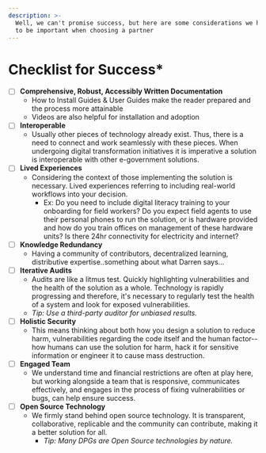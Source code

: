 ```yaml
---
description: >-
  Well, we can't promise success, but here are some considerations we have found
  to be important when choosing a partner
---
```


# Checklist for Success\*

* [ ] **Comprehensive, Robust, Accessibly Written Documentation**
  * How to Install Guides & User Guides make the reader prepared and the process more attainable
  * Videos are also helpful for installation and adoption
* [ ] **Interoperable**&#x20;
  * Usually other pieces of technology already exist. Thus, there is a need to connect and work seamlessly with these pieces. When undergoing digital transformation initiatives it is imperative a solution is interoperable with other e-government solutions.&#x20;
* [ ] **Lived Experiences**&#x20;
  * Considering the context of those implementing the solution is necessary. Lived experiences referring to including real-world workflows into your decision.&#x20;
    * &#x20;Ex: Do you need to include digital literacy training to your onboarding for field workers? Do you expect field agents to use their personal phones to run the solution, or is hardware provided and how do you train offices on management of these hardware units? Is there 24hr connectivity for electricity and internet?&#x20;
* [ ] **Knowledge Redundancy**&#x20;
  * Having a community of contributors, decentralized learning, distributive expertise..something about what Darren says...
* [ ] **Iterative Audits**
  * Audits are like a litmus test. Quickly highlighting vulnerabilities and the health of the solution as a whole. Technology is rapidly progressing and therefore, it's necessary to regularly test the health of a system and look for exposed vulnerabilities.&#x20;
  * _Tip: Use a third-party auditor for unbiased results._&#x20;
* [ ] **Holistic Security**&#x20;
  * This means thinking about both how you design a solution to reduce harm, vulnerabilities regarding the code itself and the human factor--how humans can use the solution for harm, hack it for sensitive information or engineer it to cause mass destruction.&#x20;
* [ ] **Engaged Team**
  * We understand time and financial restrictions are often at play here, but working alongside a team that is responsive, communicates effectively, and engages in the process of fixing vulnerabilities or bugs, can help ensure success.
* [ ] **Open Source Technology**
  * We firmly stand behind open source technology. It is transparent, collaborative, replicable and the community can contribute, making it a better solution for all.&#x20;
    *   _Tip: Many DPGs are Open Source technologies by nature._&#x20;

